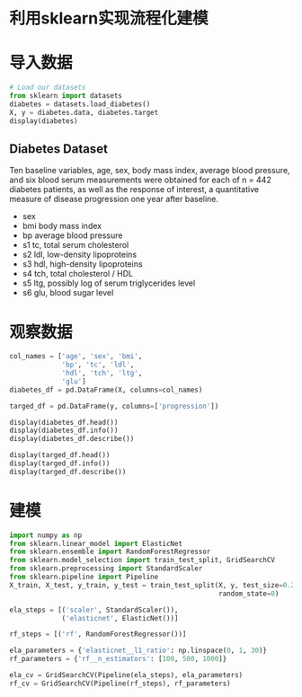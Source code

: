 # 利用sklearn实现流程化建模

# 导入数据

```python
# Load our datasets
from sklearn import datasets
diabetes = datasets.load_diabetes()
X, y = diabetes.data, diabetes.target
display(diabetes)
```

## **Diabetes Dataset**

Ten baseline variables, age, sex, body mass index, average blood pressure, and six blood serum measurements were obtained for each of n = 442 diabetes patients, as well as the response of interest, a quantitative measure of disease progression one year after baseline.

- sex
- bmi body mass index
- bp average blood pressure
- s1 tc, total serum cholesterol
- s2 ldl, low-density lipoproteins
- s3 hdl, high-density lipoproteins
- s4 tch, total cholesterol / HDL
- s5 ltg, possibly log of serum triglycerides level
- s6 glu, blood sugar level

# 观察数据

```python
col_names = ['age', 'sex', 'bmi', 
             'bp', 'tc', 'ldl', 
             'hdl', 'tch', 'ltg', 
             'glu']
diabetes_df = pd.DataFrame(X, columns=col_names)

targed_df = pd.DataFrame(y, columns=['progression'])

display(diabetes_df.head())
display(diabetes_df.info())
display(diabetes_df.describe())

display(targed_df.head())
display(targed_df.info())
display(targed_df.describe())
```

# 建模

```python
import numpy as np
from sklearn.linear_model import ElasticNet
from sklearn.ensemble import RandomForestRegressor
from sklearn.model_selection import train_test_split, GridSearchCV
from sklearn.preprocessing import StandardScaler
from sklearn.pipeline import Pipeline
X_train, X_test, y_train, y_test = train_test_split(X, y, test_size=0.2,
                                                    random_state=0)

ela_steps = [('scaler', StandardScaler()),
             ('elasticnet', ElasticNet())]

rf_steps = [('rf', RandomForestRegressor())]

ela_parameters = {'elasticnet__l1_ratio': np.linspace(0, 1, 30)}
rf_parameters = {'rf__n_estimators': [100, 500, 1000]}

ela_cv = GridSearchCV(Pipeline(ela_steps), ela_parameters)
rf_cv = GridSearchCV(Pipeline(rf_steps), rf_parameters)
```